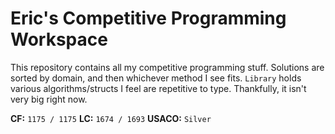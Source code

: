 # Eric's Competitive Programming Workspace

This repository contains all my competitive programming stuff. Solutions are sorted by domain, and then whichever method I see fits. `Library` holds various algorithms/structs I feel are repetitive to type. Thankfully, it isn't very big right now.

**CF:** `1175 / 1175`
**LC:** `1674 / 1693`
**USACO:** `Silver`

